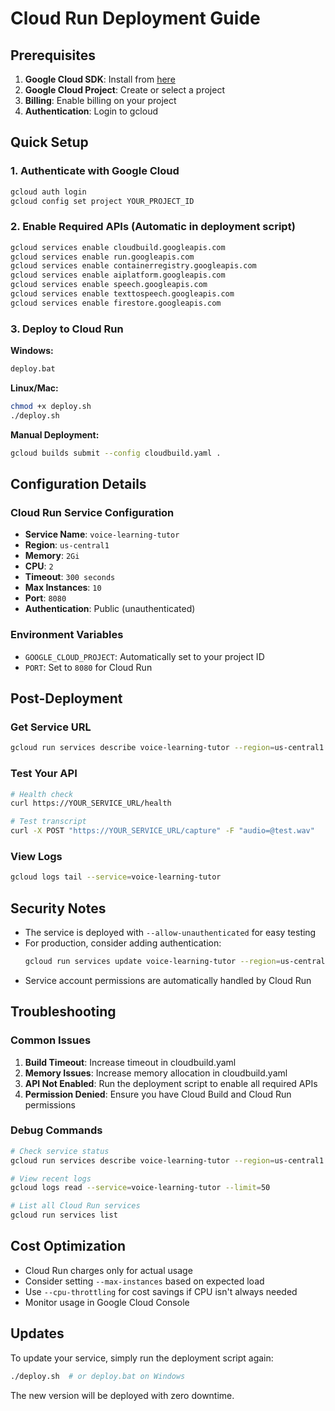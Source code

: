 # Cloud Run Deployment Guide

## Prerequisites

1. **Google Cloud SDK**: Install from [here](https://cloud.google.com/sdk/docs/install)
2. **Google Cloud Project**: Create or select a project
3. **Billing**: Enable billing on your project
4. **Authentication**: Login to gcloud

## Quick Setup

### 1. Authenticate with Google Cloud
```bash
gcloud auth login
gcloud config set project YOUR_PROJECT_ID
```

### 2. Enable Required APIs (Automatic in deployment script)
```bash
gcloud services enable cloudbuild.googleapis.com
gcloud services enable run.googleapis.com
gcloud services enable containerregistry.googleapis.com
gcloud services enable aiplatform.googleapis.com
gcloud services enable speech.googleapis.com
gcloud services enable texttospeech.googleapis.com
gcloud services enable firestore.googleapis.com
```

### 3. Deploy to Cloud Run

**Windows:**
```bash
deploy.bat
```

**Linux/Mac:**
```bash
chmod +x deploy.sh
./deploy.sh
```

**Manual Deployment:**
```bash
gcloud builds submit --config cloudbuild.yaml .
```

## Configuration Details

### Cloud Run Service Configuration
- **Service Name**: `voice-learning-tutor`
- **Region**: `us-central1`
- **Memory**: `2Gi`
- **CPU**: `2`
- **Timeout**: `300 seconds`
- **Max Instances**: `10`
- **Port**: `8080`
- **Authentication**: Public (unauthenticated)

### Environment Variables
- `GOOGLE_CLOUD_PROJECT`: Automatically set to your project ID
- `PORT`: Set to `8080` for Cloud Run

## Post-Deployment

### Get Service URL
```bash
gcloud run services describe voice-learning-tutor --region=us-central1 --format="value(status.url)"
```

### Test Your API
```bash
# Health check
curl https://YOUR_SERVICE_URL/health

# Test transcript
curl -X POST "https://YOUR_SERVICE_URL/capture" -F "audio=@test.wav"
```

### View Logs
```bash
gcloud logs tail --service=voice-learning-tutor
```

## Security Notes

- The service is deployed with `--allow-unauthenticated` for easy testing
- For production, consider adding authentication:
  ```bash
  gcloud run services update voice-learning-tutor --region=us-central1 --no-allow-unauthenticated
  ```
- Service account permissions are automatically handled by Cloud Run

## Troubleshooting

### Common Issues

1. **Build Timeout**: Increase timeout in cloudbuild.yaml
2. **Memory Issues**: Increase memory allocation in cloudbuild.yaml
3. **API Not Enabled**: Run the deployment script to enable all required APIs
4. **Permission Denied**: Ensure you have Cloud Build and Cloud Run permissions

### Debug Commands
```bash
# Check service status
gcloud run services describe voice-learning-tutor --region=us-central1

# View recent logs
gcloud logs read --service=voice-learning-tutor --limit=50

# List all Cloud Run services
gcloud run services list
```

## Cost Optimization

- Cloud Run charges only for actual usage
- Consider setting `--max-instances` based on expected load
- Use `--cpu-throttling` for cost savings if CPU isn't always needed
- Monitor usage in Google Cloud Console

## Updates

To update your service, simply run the deployment script again:
```bash
./deploy.sh  # or deploy.bat on Windows
```

The new version will be deployed with zero downtime.